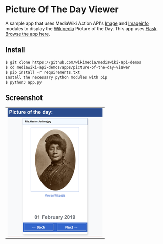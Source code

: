 # Picture Of The Day Viewer
A sample app that uses MediaWiki Action API's [Image](https://www.mediawiki.org/wiki/API:Image) and [Imageinfo](https://www.mediawiki.org/wiki/API:Imageinfo) modules to display the [Wikipedia](en.wikipedia.org) Picture of the Day. This app uses [Flask](http://flask.pocoo.org/). [Browse the app here](https://tools.wmflabs.org/potd-viewer/).

## Install

```
$ git clone https://github.com/wikimedia/mediawiki-api-demos
$ cd mediawiki-api-demos/apps/picture-of-the-day-viewer
$ pip install -r requirements.txt
Install the necessary python modules with pip 
$ python3 app.py
```

## Screenshot
<table><tr><td>
<img src="screenshot.png" width="300" style="border 5px solid black">
</td></tr></table>